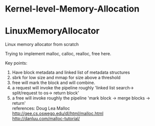# Kernel-level-Memory-Allocation
# LinuxMemoryAllocator
Linux memory allocator from scratch


Trying to implement malloc, calloc, realloc, free here. 

Key points:
1. Have block metadata and linked list of metadata structures
2. sbrk for low size and mmap for size above a threshold
3. free will mark the block and will combine. 
4. a request will invoke the pipeline roughly 'linked list search-> split/request to os-> return block'
5. a free will invoke roughly the pipeline 'mark block -> merge blocks -> return'<br>
references: Doug Lea Malloc http://gee.cs.oswego.edu/dl/html/malloc.html <br>
            http://danluu.com/malloc-tutorial/
